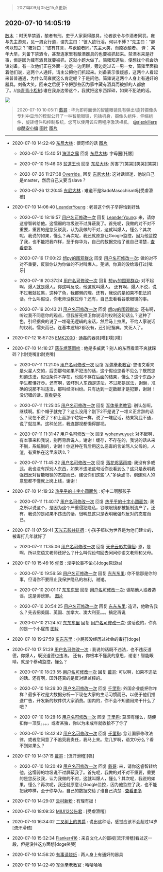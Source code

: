 > 2021年09月05日15点更新
<link rel="stylesheet" href="https://cdn.jsdelivr.net/gh/taotie6/sampleJSON@main/css/photo_show.css">


 ## 2020-07-10 14:05:19 

 [㪚木](https://www.coolapk.com/feed/20102931?shareKey=MTYyY2M4MzZjYTQ3NjEzMTc1NmE~) ：时天旱禁酒，酿者有刑。吏于人家索得酿具，论者欲令与作酒者同罚。雍与先主游观，见一男女行道，谓先主曰：“彼人欲行淫，何以不缚？”先主曰：“卿何以知之？”雍对曰：“彼有其具，与欲酿者同。”先主大笑，而原欲酿者。
译：
某年大旱，刘备下禁酒令，甚至连家里有酿酒器具的也要被抓起来<!--break-->。禁酒本来是好事，但是因为藏有酒具就要被抓，这就小题大做了。简雍知道后，便想找个机会劝谏刘备。有一次他们正在外面一边走一边闲聊，旁边走过去一男一女，简雍里面指着他们说，这两个人通奸，请主公把他们抓起来。刘备表示很疑惑，这两个人看起来普普通通，为什么简雍就这么肯定呢？于是问他。简雍说这两个人身上有通奸的器具。刘备大笑，回来之后便下令把那些因为家中藏有酒具而被抓的人都放了。//<a class="feed-link-uname" href="/u/青青小松树">@青青小松树</a>:谁在我身边带这个，我就把这东西踩碎，如果不犯法的话。 

<div class="album">
<img class="img-item" src="http://image.coolapk.com/feed/2019/0427/10/1081091_1556330659_0469@380x301.gif" />
</div>

> 2020-07-10 10:05:11 
> [戴哥](https://www.coolapk.com/feed/20098196?shareKey=ZjRjYjI4OTNmOGE0NjEzMTc1NmE~) : 华为即将面世的智能眼镜具有弹出/旋转摄像头  专利中显示的模型公开了一种智能眼镜，包括机身，摄像头组件，伸缩组件，旋转组件和控制系统。您可以使用该应用程序激活相机。 <a class="feed-link-uname" href="/u/alexkillers">@alexkillers</a> <a class="feed-link-uname" href="/u/酷安小编">@酷安小编</a> 
[图片](http://image.coolapk.com/feed/2020/0710/10/2483039_6510e965_6710_6083@658x1024.jpeg)
[图片](http://image.coolapk.com/feed/2020/0710/10/2483039_51b7bc84_6710_6084@680x532.jpeg)

 ------- 

- 2020-07-10 14:22:49 [东尼大林](uid=1612569) : 很奇怪的话 [图片](http://image.coolapk.com/feed/2020/0710/14/1612569_1b2aa9ec_2168_8485@828x1792.jpeg)

    - 2020-07-10 15:40:51 [海洋之露](uid=1111949) 回复 [东尼大林](uid=1612569): 字母圈[托腮] 

    - 2020-07-10 15:46:08 [贫道王也](uid=1410999) 回复 [东尼大林](uid=1612569): 厉害了[笑哭][笑哭][笑哭] 

    - 2020-07-26 11:27:38 [Override_](uid=498893) 回复 [东尼大林](uid=1612569): 这对话很迷，他说自己是master，然后自己又要当slave？ 

    - 2020-07-26 12:20:45 [东尼大林](uid=1612569) : 难道不是SadoMasochism吗[受虐滑稽] 

- 2020-07-10 14:06:40 [LeanderYoung](uid=3276804) : 老哥这个例子举得恰到好处 

    - 2020-07-10 18:19:57 [用户名可修改一次](uid=1918990) 回复 [LeanderYoung](uid=3276804): 来，请你这睿智转给他。这懦弱的垃圾说不过屏蔽我了。首先呢，我做的对不对不重要，重要的是您反驳我，认为我做的不对，这就叫爆人，懂么？其次呢，我说的如果，懂么？再次呢，我还就原意让Google监控，因为他监控了我，也不能把我咋样，至于你华为，自己的数据交给了谁自己清楚.. <a href="/feed/replyList?id=142588511">查看更多</a> 

    - 2020-07-19 17:00:22 [想py的围观群众](uid=1112213) 回复 [用户名可修改一次](uid=1918990): 做的对不对不重要，反驳你认为你做的不对叫爆人。芜湖，你真的没给毒打过[呲牙] 

    - 2020-07-19 20:37:24 [用户名可修改一次](uid=1918990) 回复 [想py的围观群众](uid=1112213): 对不起啊，爆人就是爆人。你这叫反驳，他这就叫爆人。 还有啊，爆人不说，说不过我就拉黑，这种了色，我都懒的理。还有，我说的是如果不犯法的话。什么叫假设，你老师没教过你？还有，自己去看看谷歌眼镜的事。 

    - 2020-07-19 20:43:21 [用户名可修改一次](uid=1918990) 回复 [想py的围观群众](uid=1112213): 还有啊，听过我不同意你的观点，但我誓死捍卫你说话的权利这句话么？这种了色，引经据典的说了一堆毫无逻辑的废话，然后马上拉黑，不给人家说话的权利。懦夫而已。连基本逻辑2都没有，还引经据典，笑死人了。 

- 2020-07-12 18:57:25 [EMK2000](uid=381916) : 通姦的器具[噗][噗][噗] 

- 2020-07-10 14:16:27 [落花烬落雨啼](uid=1966083) : 他是多威武？别人的东西看着不爽就踩碎？[t耐克嘴][t耐克嘴] 

    - 2020-07-11 11:21:05 [用户名可修改一次](uid=1918990) 回复 [军体拳老教官](uid=2044950): 您语文看来是火星人交的，后面那句如果不犯法的话，这个假设您看不见么？既然您知道违法，假设条件不存在，也就不存在后面的结果，懂么？这个东西小学生都懂好😏。还有啊，毁坏别人东西是违法，不过那是民法，谢谢，准确的说那不叫违法，那叫经济纠纷。只有达到一定数额才是犯罪，谢谢！没记错的话.. <a href="/feed/replyList?id=142589993">查看更多</a> 

    - 2020-07-11 11:25:05 [用户名可修改一次](uid=1918990) 回复 [军体拳老教官](uid=2044950): 别认怂啊，继续啊。扣个帽子就完了？这么没用？刚下2不是说了一堆义正言辞的话么？现在不说了？和上面那个垃圾一样，说了一堆屁话，结果狗屁不通，说了就拉黑，这种怂货，我连鄙视都懒得鄙视。 

    - 2020-07-11 11:31:47 [用户名可修改一次](uid=1918990) 回复 [wohenwuyuei](uid=1096665): 对不起啊，有本事来和我说，别再背后说人，谢谢！缓存，不存在的，我说的话从来不删，系统删的，谢谢！你这种在背后用这么恶毒的言论骂人父母的，人渣，有资格在这里废话么？ 

    - 2020-07-11 11:45:22 [用户名可修改一次](uid=1918990) 回复 [落花烬落雨啼](uid=1966083): 我没有多威武，我也没有踩别人东西，如果不违法这句话你没看到么？这只是表明我强烈反对智能眼镜的态度而已，建议你们这些“人”多读点书，别连别人的意思都不懂就上岗上线，谢谢！ 

- 2020-07-10 14:19:32 [热乎乎的十字小圆面包](uid=2334319) : 好中二啊那孩子 

    - 2020-07-11 11:40:17 [用户名可修改一次](uid=1918990) 回复 [热乎乎的十字小圆面包](uid=2334319): 我之所以说这个，是因为这个严重侵犯隐私，谷歌眼镜都被抵制流产了。还有，我说的是如果不违法的话，很明显这只是表明我强烈反对的态度而已。 

- 2020-07-11 07:59:41 [天光云影共徘徊](uid=2766295) : 小孩子都以为世界是为他们建立的，被毒打几年就好了 

    - 2020-07-11 11:35:06 [用户名可修改一次](uid=1918990) 回复 [天光云影共徘徊](uid=2766295): 恩，是啊，所以您语文老师还好么？什么叫假设句回去问问你语文老师和父母。 

- 2020-07-10 15:46:16 [仰景](uid=1453297) : 淫字论事不论心[doge原谅ta] 

    - 2020-07-10 19:56:58 [用户名可修改一次](uid=1918990) 回复 [东东东里](uid=645055): 你不信那是你的事，但请你不要阻止我保护隐私的权利，谢谢。 

    - 2020-07-10 20:01:17 [东东东里](uid=645055) 回复 [用户名可修改一次](uid=1918990): 诬陷他人或者造谣，这是诽谤罪。 [图片](http://image.coolapk.com/feed/2020/0710/20/645055_389493c4_2476_949@1080x350.jpeg)

    - 2020-07-10 20:54:25 [用户名可修改一次](uid=1918990) 回复 [东东东里](uid=645055): 造谣，他敢告我么？先去把美国、英国、加拿大、澳大利亚。。。搞定再说 

    - 2020-07-10 21:24:52 [东东东里](uid=645055) 回复 [用户名可修改一次](uid=1918990): 这话说的，你真的是一个小屁孩 [图片](http://image.coolapk.com/feed/2020/0710/21/645055_92fadb54_7491_7904@1080x663.jpeg)

- 2020-07-10 19:27:59 [东东东里](uid=645055) : 小屁孩没经历过社会的毒打[doge] 

- 2020-07-10 17:51:29 [用户名可修改一次](uid=1918990) : 我说的话既不违法，也不违反道德，你爆人，既没道德也违法。
还有，你根本不懂我的意思，谢谢！智能眼睛，就是个移动监控，懂么？ 

    - 2020-07-10 18:23:55 [用户名可修改一次](uid=1918990) 回复 [戴哥](uid=2483039): 可以啊，如果不违法的话。还有啊，国外还真的是反对建监控的。 

    - 2020-07-10 18:26:30 [用户名可修改一次](uid=1918990) 回复 [千里狗](uid=2616721): 外国企业能把你咋样？最多不过是大数据分析一下现在大家的生活习惯而已，以便于他们推送广告，开发新的软件供大家消费。国内的，你不会不知道用来干什么了吧？ 

    - 2020-07-10 18:28:16 [用户名可修改一次](uid=1918990) 回复 [千里狗](uid=2616721): 莫须有懂么，随便扣你一顶反。。。，或者某独，你以为未成年就收拾不了你了 

    - 2020-07-10 18:42:42 [用户名可修改一次](uid=1918990) 回复 [千里狗](uid=2616721): 您让国家修改法律，或者您同意了不追究我责任，我马上来。您几岁啊，语文0分么？看不到如果么？ 

- 2020-07-10 14:37:15 [戴哥](uid=2483039) : [流汗滑稽][强] 

    - 2020-07-10 18:20:49 [用户名可修改一次](uid=1918990) 回复 [戴哥](uid=2483039): 来，请你这睿智转给他。这懦弱的垃圾说不过屏蔽我了。首先呢，我做的对不对不重要，重要的是您反驳我，认为我做的不对，这就叫爆人，懂么？其次呢，我说的如果，懂么？再次呢，我还就原意让Google监控，因为他监控了我，也不能把我咋样，至于你华为，自己的数据交给了谁自己清楚.. <a href="/feed/replyList?id=142593034">查看更多</a> 

- 2020-07-10 14:29:07 [云村新粉](uid=809098) : 有理有据！ 

- 2020-07-10 18:09:32 [MIUI12公告君](uid=3510940) : [受虐滑稽] 

- 2020-07-10 16:34:02 [二叉树上的男爵](uid=1813987) : 说出这种话，感觉应该不会超过14岁[流汗滑稽] 

- 2020-07-10 15:32:34 [Flanker416](uid=447843) : 来自文化人的鄙视[流汗滑稽]看过这一段，但是没往这方面想[doge笑哭] 

- 2020-07-10 14:56:20 [有事请烧纸](uid=1802946) : 两人身上有通奸的器具 

- 2020-07-10 14:22:49 [军体拳老教官](uid=2044950) : 哈哈哈哈 


